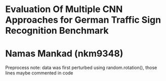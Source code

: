 # Evaluation Of Multiple CNN Approaches for German Traffic Sign Recognition Benchmark
# Namas Mankad (nkm9348)

Preprocess note: data was first perturbed using random.rotation(), those lines maybe commented in code
